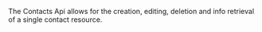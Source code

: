 The Contacts Api allows for the creation, editing, deletion and info retrieval of a single contact resource.  